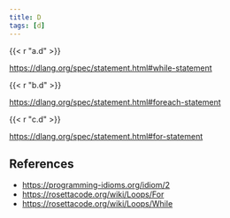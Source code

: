 ```yaml
---
title: D
tags: [d]
---
```


{{< r "a.d" >}}

<https://dlang.org/spec/statement.html#while-statement>

{{< r "b.d" >}}

<https://dlang.org/spec/statement.html#foreach-statement>

{{< r "c.d" >}}

<https://dlang.org/spec/statement.html#for-statement>

## References

- <https://programming-idioms.org/idiom/2>
- <https://rosettacode.org/wiki/Loops/For>
- <https://rosettacode.org/wiki/Loops/While>
